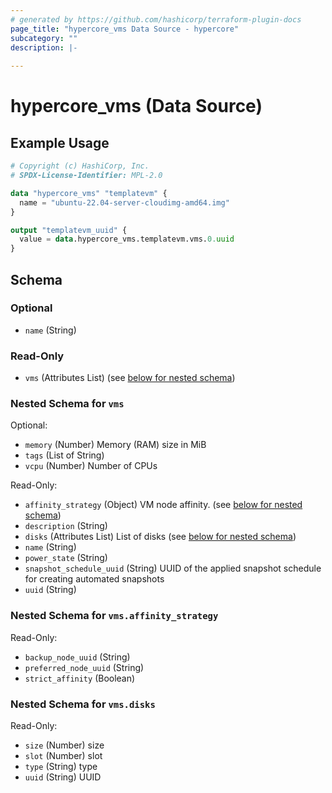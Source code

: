 ```yaml
---
# generated by https://github.com/hashicorp/terraform-plugin-docs
page_title: "hypercore_vms Data Source - hypercore"
subcategory: ""
description: |-
  
---
```


# hypercore_vms (Data Source)



## Example Usage

```terraform
# Copyright (c) HashiCorp, Inc.
# SPDX-License-Identifier: MPL-2.0

data "hypercore_vms" "templatevm" {
  name = "ubuntu-22.04-server-cloudimg-amd64.img"
}

output "templatevm_uuid" {
  value = data.hypercore_vms.templatevm.vms.0.uuid
}
```

<!-- schema generated by tfplugindocs -->
## Schema

### Optional

- `name` (String)

### Read-Only

- `vms` (Attributes List) (see [below for nested schema](#nestedatt--vms))

<a id="nestedatt--vms"></a>
### Nested Schema for `vms`

Optional:

- `memory` (Number) Memory (RAM) size in MiB
- `tags` (List of String)
- `vcpu` (Number) Number of CPUs

Read-Only:

- `affinity_strategy` (Object) VM node affinity. (see [below for nested schema](#nestedatt--vms--affinity_strategy))
- `description` (String)
- `disks` (Attributes List) List of disks (see [below for nested schema](#nestedatt--vms--disks))
- `name` (String)
- `power_state` (String)
- `snapshot_schedule_uuid` (String) UUID of the applied snapshot schedule for creating automated snapshots
- `uuid` (String)

<a id="nestedatt--vms--affinity_strategy"></a>
### Nested Schema for `vms.affinity_strategy`

Read-Only:

- `backup_node_uuid` (String)
- `preferred_node_uuid` (String)
- `strict_affinity` (Boolean)


<a id="nestedatt--vms--disks"></a>
### Nested Schema for `vms.disks`

Read-Only:

- `size` (Number) size
- `slot` (Number) slot
- `type` (String) type
- `uuid` (String) UUID
